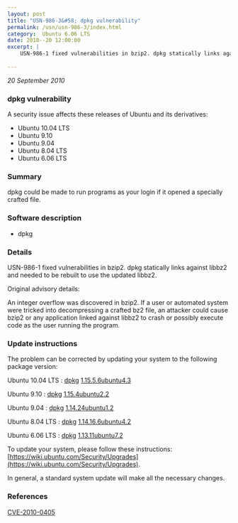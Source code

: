 ```yaml
---
layout: post
title: "USN-986-3&#58; dpkg vulnerability"
permalink: /usn/usn-986-3/index.html
category:  Ubuntu 6.06 LTS
date: 2010--20 12:00:00
excerpt: |
    USN-986-1 fixed vulnerabilities in bzip2. dpkg statically links against libbz2 and needed to be rebuilt to use the updated libbz2.
    
--- 
```

 
 

*20 September 2010*

### dpkg vulnerability

A security issue affects these releases of Ubuntu and its derivatives:

* Ubuntu 10.04 LTS
* Ubuntu 9.10
* Ubuntu 9.04
* Ubuntu 8.04 LTS
* Ubuntu 6.06 LTS

### Summary

dpkg could be made to run programs as your login if it opened a specially crafted file.

### Software description

* dpkg 

### Details

USN-986-1 fixed vulnerabilities in bzip2. dpkg statically links against libbz2 and needed to be rebuilt to use the updated libbz2.

Original advisory details:

 An integer overflow was discovered in bzip2. If a user or automated system were tricked into decompressing a crafted bz2 file, an attacker could cause bzip2 or any application linked against libbz2 to crash or possibly execute code as the user running the program. 

### Update instructions

The problem can be corrected by updating your system to the following package version:

Ubuntu 10.04 LTS
 : [dpkg](https://launchpad.net/ubuntu/+source/dpkg) <span> [1.15.5.6ubuntu4.3](https://launchpad.net/ubuntu/+source/dpkg/1.15.5.6ubuntu4.3) </span> 

Ubuntu 9.10
 : [dpkg](https://launchpad.net/ubuntu/+source/dpkg) <span> [1.15.4ubuntu2.2](https://launchpad.net/ubuntu/+source/dpkg/1.15.4ubuntu2.2) </span> 

Ubuntu 9.04
 : [dpkg](https://launchpad.net/ubuntu/+source/dpkg) <span> [1.14.24ubuntu1.2](https://launchpad.net/ubuntu/+source/dpkg/1.14.24ubuntu1.2) </span> 

Ubuntu 8.04 LTS
 : [dpkg](https://launchpad.net/ubuntu/+source/dpkg) <span> [1.14.16.6ubuntu4.2](https://launchpad.net/ubuntu/+source/dpkg/1.14.16.6ubuntu4.2) </span> 

Ubuntu 6.06 LTS
 : [dpkg](https://launchpad.net/ubuntu/+source/dpkg) <span> [1.13.11ubuntu7.2](https://launchpad.net/ubuntu/+source/dpkg/1.13.11ubuntu7.2) </span> 

To update your system, please follow these instructions: [https://wiki.ubuntu.com/Security/Upgrades](https://wiki.ubuntu.com/Security/Upgrades).

In general, a standard system update will make all the necessary changes. 

### References

 
 [CVE-2010-0405](http://people.ubuntu.com/~ubuntu-security/cve/CVE-2010-0405)
 

